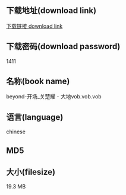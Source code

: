 ## 下载地址(download link)
[下载链接 download link](https://tutu365.netlify.app/?s=beyond-%E5%BC%80%E5%9C%BA_%E5%85%B3%E6%A5%9A%E8%80%80+-+%E5%A4%A7%E5%9C%B0vob.vob)

## 下载密码(download password)
1411

## 名称(book name)
beyond-开场_关楚耀 - 大地vob.vob.vob

## 语言(language)
chinese

## MD5


## 大小(filesize)
19.3 MB
